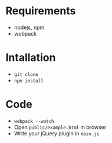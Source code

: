 # Requirements

- nodejs, npm
- webpack

# Intallation

- `git clone`
- `npm install`

# Code

- `webpack --watch`
- Open `public/example.html` in browser
- Write your jQuery plugin in `main.js`